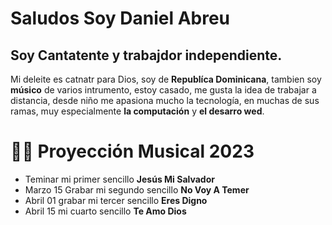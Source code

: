 # Saludos Soy Daniel Abreu
## Soy Cantatente y trabajdor independiente.
Mi deleite es catnatr para Dios, soy de **Republíca Dominicana**, tambien soy **músico** de varios intrumento, estoy casado, me gusta la idea de trabajar a distancia, desde niño me apasiona mucho la tecnología, en muchas de sus ramas, muy especialmente **la computación** y **el desarro wed**.

# 🎵🎶 Proyección Musical 2023

* Teminar mi primer sencillo **Jesús Mi Salvador** 
* Marzo 15 Grabar mi segundo sencillo **No Voy A Temer**
* Abril 01 grabar mi tercer sencillo **Eres Digno**
* Abril 15 mi cuarto sencillo **Te Amo Dios**